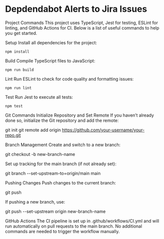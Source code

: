 # Depdendabot Alerts to Jira Issues #
Project Commands
This project uses TypeScript, Jest for testing, ESLint for linting, and GitHub Actions for CI. Below is a list of useful commands to help you get started.

Setup
Install all dependencies for the project:

`npm install`

Build
Compile TypeScript files to JavaScript:

`npm run build`

Lint
Run ESLint to check for code quality and formatting issues:

`npm run lint`

Test
Run Jest to execute all tests:

`npm test`

Git Commands
Initialize Repository and Set Remote
If you haven’t already done so, initialize the Git repository and add the remote:

git init
git remote add origin https://github.com/your-username/your-repo.git

Branch Management
Create and switch to a new branch:

git checkout -b new-branch-name

Set up tracking for the main branch (if not already set):

git branch --set-upstream-to=origin/main main

Pushing Changes
Push changes to the current branch:

git push

If pushing a new branch, use:

git push --set-upstream origin new-branch-name

GitHub Actions
The CI pipeline is set up in .github/workflows/CI.yml and will run automatically on pull requests to the main branch. No additional commands are needed to trigger the workflow manually.

